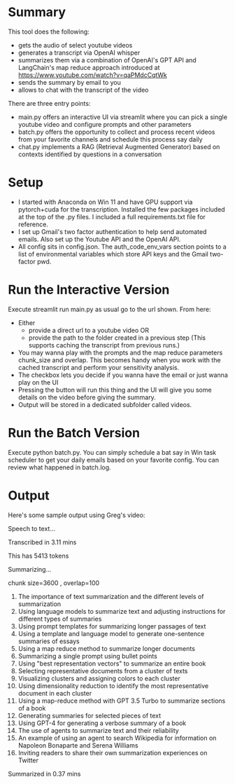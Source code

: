 # Summary

This tool does the following:
* gets the audio of select youtube videos
* generates a transcript via OpenAI whisper
* summarizes them via a combination of OpenAI's GPT API and LangChain's map reduce approach introduced at https://www.youtube.com/watch?v=qaPMdcCqtWk
* sends the summary by email to you
* allows to chat with the transcript of the video

 There are three entry points:
 * main.py offers an interactive UI via streamlit where you can pick a single youtube video and configure prompts and other parameters
 * batch.py offers the opportunity to collect and process recent videos from your favorite channels and schedule this process say daily
 * chat.py implements a RAG (Retrieval Augmented Generator) based on contexts identified by questions in a conversation 

# Setup 
* I started with Anaconda on Win 11 and have GPU support via pytorch+cuda for the transcription. Installed the few packages included at the top of the .py files. I included a full requirements.txt file for reference.
* I set up Gmail's two factor authentication to help send automated emails. Also set up the Youtube API and the OpenAI API.
* All config sits in config.json. The auth_code_env_vars section points to a list of environmental variables which store API keys and the Gmail two-factor pwd.
 
# Run the Interactive Version

Execute streamlit run main.py as usual go to the url shown. From here:
* Either
  * provide a direct url to a youtube video OR
  * provide the path to the folder created in a previous step (This supports caching the transcript from previous runs.)
* You may wanna play with the prompts and the map reduce parameters chunk_size and overlap. This becomes handy when you work with the cached transcript and perform your sensitivity analysis.
* The checkbox lets you decide if you wanna have the email or just wanna play on the UI
* Pressing the button will run this thing and the UI will give you some details on the video before giving the summary.
* Output will be stored in a dedicated subfolder called videos.

# Run the Batch Version

Execute python batch.py. You can simply schedule a bat say in Win task scheduler to get your daily emails based on your favorite config.
You can review what happened in batch.log.

# Output

Here's some sample output using Greg's video:

Speech to text...

Transcribed in 3.11 mins

This has 5413 tokens

Summarizing...

chunk size=3600 , overlap=100

1. The importance of text summarization and the different levels of summarization
2. Using language models to summarize text and adjusting instructions for different types of summaries
3. Using prompt templates for summarizing longer passages of text
4. Using a template and language model to generate one-sentence summaries of essays
5. Using a map reduce method to summarize longer documents
6. Summarizing a single prompt using bullet points
7. Using "best representation vectors" to summarize an entire book
8. Selecting representative documents from a cluster of texts
9. Visualizing clusters and assigning colors to each cluster
10. Using dimensionality reduction to identify the most representative document in each cluster
11. Using a map-reduce method with GPT 3.5 Turbo to summarize sections of a book
12. Generating summaries for selected pieces of text
13. Using GPT-4 for generating a verbose summary of a book
14. The use of agents to summarize text and their reliability
15. An example of using an agent to search Wikipedia for information on Napoleon Bonaparte and Serena Williams
16. Inviting readers to share their own summarization experiences on Twitter

Summarized in 0.37 mins


